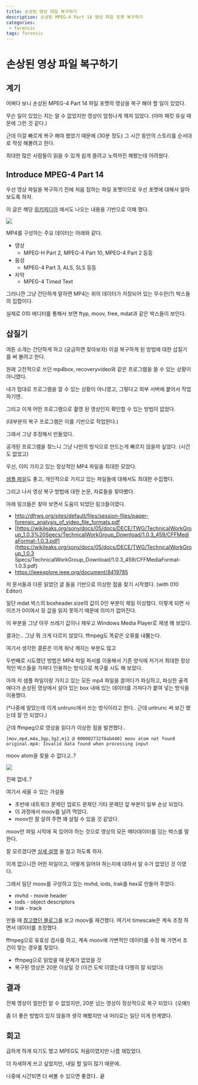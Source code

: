 ```yaml
---
title: 손상된 영상 파일 복구하기
description: 손상된 MPEG-4 Part 14 영상 파일 포멧 복구하기
categories:
 - forensic
tags: forensic
---
```


# 손상된 영상 파일 복구하기

## 계기

어쩌다 보니 손상된 MPEG-4 Part 14 파일 포멧의 영상을 복구 해야 할 일이 있었다. 

무슨 일이 있었는 지는 알 수 없었지만 영상이 엄청나게 깨져 있었다. (아마 패킷 유실 때문에 그런 것 같다.)

근데 이걸 빠르게 복구 해야 했었기 때문에 (30분 정도) 그 시간 동안의 스토리를 순서대로 작성 해볼려고 한다.

최대한 많은 사람들이 읽을 수 있게 쉽게 쓸려고 노력까진 해봤는데 어려웠다.



## Introduce MPEG-4 Part 14

우선 영상 파일을 복구하기 전에 처음 접하는 파일 포멧이므로 우선 포멧에 대해서 알아 보도록 하자.

이 글은 해당 [위키피디아]( https://en.wikipedia.org/wiki/MPEG-4_Part_14 ) 에서도 나오는 내용을 기반으로 이해 했다.

![](https://upload.wikimedia.org/wikipedia/commons/thumb/5/5a/Relations_between_ISO_Base_Media_File_Format_and_MP4_File_Format.svg/1920px-Relations_between_ISO_Base_Media_File_Format_and_MP4_File_Format.svg.png)

MP4를 구성하는 주요 데이터는 아래와 같다.

* 영상
  * MPEG-H Part 2, MPEG-4 Part 10, MPEG-4 Part 2 등등
* 음성
  * MPEG-4 Part 3, ALS, SLS 등등
* 자막
  * MPEG-4 Timed Text



그러니깐 그냥 간단하게 말하면 MP4는 위의 데이터가 저장되어 있는 무수한(?) 박스들의 집합이다.

실제로 010 에디터를 통해서 보면 ftyp, moov, free, mdat과 같은 박스들이 보인다.



## 삽질기

여튼 소개는 간단하게 하고 (궁금하면 찾아보자) 이걸 복구하게 된 방법에 대한 삽질기를 써 볼려고 한다.

원래 고전적으로 쓰던 mp4box, recoveryvideo와 같은 프로그램을 쓸 수 있는 상황이 아니였다.

내가 맘대로 프로그램을 깔 수 있는 상황이 아니였고, 그렇다고 외부 서버에 붙어서 작업하기엔..

그리고 이게 어떤 프로그램으로 촬영 된 영상인지 확인할 수 있는 방법이 없었다.

(대부분의 복구 프로그램은 이를 기반으로 작업한다.)



그래서 그냥 추정해서 만들었다.

공개된 프로그램을 찾느니 그냥 나만의 방식으로 만드는게 빠르지 않을까 싶었다. (시간도 없었고)



우선, 이미 가지고 있는 정상적인 MP4 파일을 최대한 모았다.

[샘플 파일]( https://file-examples.com/index.php/sample-video-files/sample-mp4-files/ )도 좋고, 개인적으로 가지고 있는 파일들에 대해서도 최대한 수집했다.



그리고 나서 영상 복구 방법에 대한 논문, 자료들을 찾아봤다.

아래 링크들은 찾아 보면서 도움이 되었던 링크들이였다.

*  http://dfrws.org/sites/default/files/session-files/paper-forensic_analysis_of_video_file_formats.pdf 
*  [https://wikileaks.org/sony/docs/05/docs/DECE/TWG/TechnicalWorkGroup_1.0.3%20Specs/TechnicalWorkGroup_Download/1.0.3_459/CFFMediaFormat-1.0.3.pdf](https://wikileaks.org/sony/docs/05/docs/DECE/TWG/TechnicalWorkGroup_1.0.3 Specs/TechnicalWorkGroup_Download/1.0.3_459/CFFMediaFormat-1.0.3.pdf) 
*  https://ieeexplore.ieee.org/document/8419785 



저 문서들과 다른 읽었던 글 들을 기반으로 이상한 점을 찾기 시작했다. (with 010 Editor)

일단 mdat 박스의 boxheader.size의 값이 0인 부분이 제일 이상했다. 이렇게 되면 사이즈가 0이여서 뒷 값을 읽지 못하기 때문에 의미가 없어진다.

이 부분을 그냥 아무 쓰레기 값이나 채우고 Windows Media Player로 재생 해 보았다.

결과는.. 그냥 뭐 크게 다르지 않았다. ffmpeg도 똑같은 오류를 내뿜는다.

여기서 생각한 결론은 이게 워낙 깨지는 부분도 많고



두번째로 시도했던 방법은 MP4 파일 파서를 이용해서 기존 양식에 저기서 최대한 정상적인 박스들을 가져다 인용하는 방식으로 복구를 시도 해 보았다.

아까 저 샘플 파일이랑 가지고 있는 모든 mp4 파일을 끌어다가 파싱하고, 파싱한 골격에다가 손상된 영상에서 살아 있는 box 내에 있는 데이터를 가져다가 붙여 넣는 방식을 이용했다.

(*나중에 알았는데 이게 untrunc에서 쓰는 방식이라고 한다.. 근데 untrunc 써 보긴 했는데 잘 안 되었다.)



근데 ffmpeg으로 영상을 읽다가 이상한 점을 발견했다..

```
[mov,mp4,m4a,3gp,3g2,mj2 @ 000002732f8ab440] moov atom not found
original.mp4: Invalid data found when processing input
```

moov atom을 찾을 수 없다고..?

![](/assets/images/video-recovery/hex.PNG)

진짜 없네..?



여기서 세울 수 있는 가설들

* 초반에 네트워크 문제던 업로드 문제던 기타 문제던 앞 부분이 일부 손상 되었다.
* 이 과정에서 moov를 날려 먹었다.
* moov만 잘 살려 주면 꽤 살릴 수 있을 것 같았다.



moov란 파일 시작에 꼭 있어야 하는 것으로 영상의 모든 메타데이터를 담는 박스를 말한다.

잘 모르겠다면 [상세 설명]( https://www.adobe.com/devnet/video/articles/mp4_movie_atom.html ) 을 참고 하도록 하자.



이게 없으니깐 어떤 파일이고, 어떻게 읽어야 하는지에 대하서 알 수가 없었던 것 이였다.

그래서 일단 moov를 구성하고 있는 mvhd, iods, trak를 hex로 만들어 주었다.

* mvhd - movie header
* iods - object descriptors
* trak - track

만들 때 [참고했던 블로그]( [https://videocube.tistory.com/entry/MP4-%EB%B6%84%EC%84%9D-%ED%95%98%EA%B8%B0-MPEG4-%ED%8C%8C%ED%8A%B8-14](https://videocube.tistory.com/entry/MP4-분석-하기-MPEG4-파트-14) )를 보고 moov를 재건했다. 여기서 timescale은 계속 조정 하면서 데이터를 조정했다.

ffmpeg으로 유효성 검사를 하고, 계속 moov에 가변적인 데이터를 수정 해 가면서 조건이 맞는 경우를 찾았다.

* ffmpeg으로 읽었을 때 문제가 없었을 것
* 복구된 영상은 20분 이상일 것 (이건 도박 이였는데 다행히 잘 되었다)



## 결과

전체 영상이 얼만진 알 수 없었지만, 20분 넘는 영상이 정상적으로 복구 되었다. (오예!)

좀 더 좋은 방법이 있지 않을까 생각 해봤지만 내 머리로는 일단 이게 한계였다.



## 회고

급하게 하게 되기도 했고 MPEG도 처음이였지만 나름 재밌었다.

더 자세하게 쓰고 싶었지만, 내일 할 일이 많기 때문에..

나중에 시간되면 더 써볼 수 있으면 좋겠다.. 끝